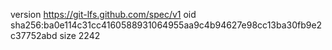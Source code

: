 version https://git-lfs.github.com/spec/v1
oid sha256:ba0e114c31cc4160588931064955aa9c4b94627e98cc13ba30fb9e2c37752abd
size 2242
